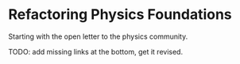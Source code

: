 # Refactoring Physics Foundations

Starting with the open letter to the physics community.

TODO: add missing links at the bottom, get it revised.
  